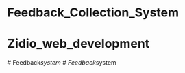 # Feedback_Collection_System
# Zidio_web_development
#   F e e d b a c k _ s y s t e m  
 #   F e e d b a c k _ s y s t e m  
 